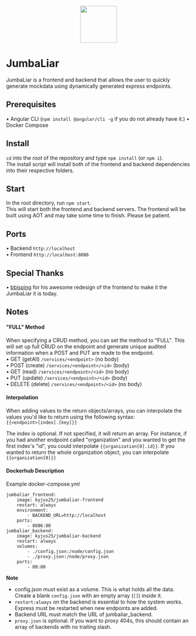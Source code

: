 <p align="center">
    <img src="https://github.com/kyjus25/jumbaliar/blob/master/mockdata-frontend/src/favicon.png?raw=true" width="100" height="100">
</p>

<h1>JumbaLiar</h1>
JumbaLiar is a frontend and backend that allows the user to quickly generate mockdata using dynamically generated express endpoints.

## Prerequisites
• Angular CLI (`npm install @angular/cli -g` if you do not already have it.)
• Docker Compose

## Install
`cd` into the _root_ of the repository and type `npm install` (or `npm i`).<br>
The install script will install both of the frontend and backend dependencies into their respective folders.

## Start
In the root directory, run `npm start`.<br>
This will start both the frontend and backend servers. The frontend will be built using AOT and may take some time to finish. Please be patient.<br>

## Ports

• Backend `http://localhost`<br>
• Frontend `http://localhost:8086`

## Special Thanks

• [bbisping](https://github.com/bbisping) for his awesome redesign of the frontend to make it the JumbaLiar it is today.

## Notes

#### "FULL" Method

When specifying a CRUD method, you can set the method to "FULL". This will set up full CRUD on the endpoint and generate unique audited information when a POST and PUT are made to the endpoint. <br>
• GET (getAll) `/services/<endpoint>` (no body) <br>
• POST (create) `/services/<endpoint>/<id>` (body) <br>
• GET (read) `/services/<endpoint>/<id>` (no body) <br>
• PUT (update) `/services/<endpoint>/<id>` (body) <br>
• DELETE (delete) `/services/<endpoint>/<id>` (no body)

#### Interpolation

When adding values to the return objects/arrays, you can interpolate the values you'd like to return using the following syntax:<br>
`{{<endpoint>[index].[key]}}`

The index is optional. If not specified, it will return an array. For instance, if you had another endpoint called "organization" and you wanted to get the first index's "id", you could interpolate `{{organization[0].id}}`. If you wanted to return the whole organization object, you can interpolate `{{organization[0]}}`

#### Dockerhub Description

Example docker-compose.yml

    jumbaliar_frontend:
	    image: kyjus25/jumbaliar-frontend
	    restart: always
	    environment:
		    - BACKEND_URL=http://localhost
	    ports:
		    - 8086:80
    jumbaliar_backend:
	    image: kyjus25/jumbaliar-backend
	    restart: always
	    volumes:
		    - ./config.json:/node/config.json
		    - ./proxy.json:/node/proxy.json
		ports:
		    - 80:80

**Note**
- config.json must exist as a volume. This is what holds all the data. Create a blank `config.json` with an empty array (`[]`) inside it.
- `restart:always` on the backend is essential to how the system works. Express must be restarted when new endpoints are added.
- Backend URL must match the URL of jumbaliar_backend.
- `proxy.json` is optional. If you want to proxy 404s, this should contain an array of backends with no trailing slash.
